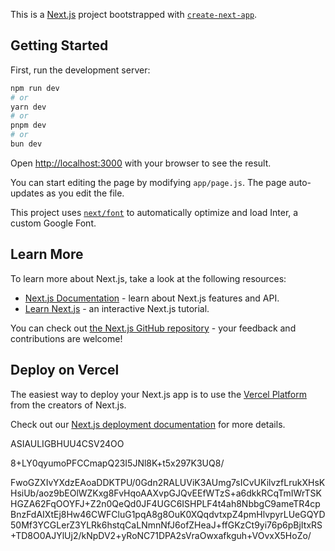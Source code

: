This is a [Next.js](https://nextjs.org/) project bootstrapped with [`create-next-app`](https://github.com/vercel/next.js/tree/canary/packages/create-next-app).

## Getting Started

First, run the development server:

```bash
npm run dev
# or
yarn dev
# or
pnpm dev
# or
bun dev
```

Open [http://localhost:3000](http://localhost:3000) with your browser to see the result.

You can start editing the page by modifying `app/page.js`. The page auto-updates as you edit the file.

This project uses [`next/font`](https://nextjs.org/docs/basic-features/font-optimization) to automatically optimize and load Inter, a custom Google Font.

## Learn More

To learn more about Next.js, take a look at the following resources:

- [Next.js Documentation](https://nextjs.org/docs) - learn about Next.js features and API.
- [Learn Next.js](https://nextjs.org/learn) - an interactive Next.js tutorial.

You can check out [the Next.js GitHub repository](https://github.com/vercel/next.js/) - your feedback and contributions are welcome!

## Deploy on Vercel

The easiest way to deploy your Next.js app is to use the [Vercel Platform](https://vercel.com/new?utm_medium=default-template&filter=next.js&utm_source=create-next-app&utm_campaign=create-next-app-readme) from the creators of Next.js.

Check out our [Next.js deployment documentation](https://nextjs.org/docs/deployment) for more details.

ASIAULIGBHUU4CSV24OO

8+LY0qyumoPFCCmapQ23I5JNl8K+t5x297K3UQ8/

FwoGZXIvYXdzEAoaDDKTPU/0Gdn2RALUViK3AUmg7sICvUKilvzfLrukXHsKHsiUb/aoz9bEOlWZKxg8FvHqoAAXvpGJQvEEfWTzS+a6dkkRCqTmIWrTSKHGZA62FqOOYFJ+Z2n0QeQd0JF4UGC6ISHPLF4t4ah8NbbgC9ameTR4cpBnzFdAIXtEj8Hw46CWFCluG1pqA8g8OuK0XQqdvtxpZ4pmHlvpyrLUeGQYD50Mf3YCGLerZ3YLRk6hstqCaLNmnNfJ6ofZHeaJ+ffGKzCt9yi76p6pBjItxRS+TD8O0AJYlUj2/kNpDV2+yRoNC71DPA2sVraOwxafkguh+VOvxX5HoZo/
